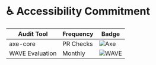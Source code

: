 # ♿ Accessibility Commitment

| Audit Tool       | Frequency   | Badge               |
|------------------|-------------|---------------------|
| axe-core         | PR Checks   | ![Axe](https://img.shields.io/badge/Axe-4.4-passing) |
| WAVE Evaluation  | Monthly     | ![WAVE](https://img.shields.io/badge/WAVE-0%25_errors-success) |